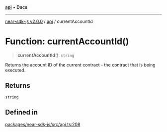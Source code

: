 [**api**](../README.md) • **Docs**

***

[near-sdk-js v2.0.0](../../packages.md) / [api](../README.md) / currentAccountId

# Function: currentAccountId()

> **currentAccountId**(): `string`

Returns the account ID of the current contract - the contract that is being executed.

## Returns

`string`

## Defined in

[packages/near-sdk-js/src/api.ts:208](https://github.com/dim-daskalov/near-sdk-js/blob/55110428626c8c36ebf4dd321736ce1171846720/packages/near-sdk-js/src/api.ts#L208)
